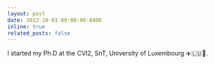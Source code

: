 ```yaml
---
layout: post
date: 2022-10-01 09:00:00-0400
inline: true
related_posts: false
---
```


I started my Ph.D at the CVI2, SnT, University of Luxembourg :airplane:🇱🇺🚀.
